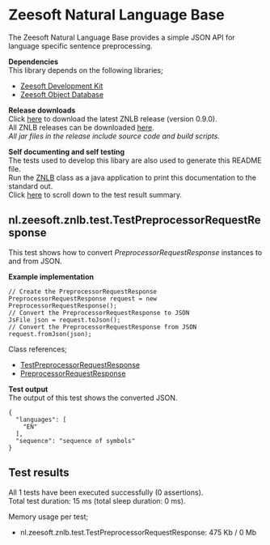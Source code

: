 Zeesoft Natural Language Base
=============================
The Zeesoft Natural Language Base provides a simple JSON API for language specific sentence preprocessing.

**Dependencies**  
This library depends on the following libraries;  
 * [Zeesoft Development Kit](https://github.com/DyzLecticus/Zeesoft/tree/master/V3.0/ZDK/)  
 * [Zeesoft Object Database](https://github.com/DyzLecticus/Zeesoft/tree/master/V4.0/ZODB/)  

**Release downloads**  
Click [here](https://github.com/DyzLecticus/Zeesoft/raw/master/V4.0/ZNLB/releases/znlb-0.9.0.zip) to download the latest ZNLB release (version 0.9.0).  
All ZNLB releases can be downloaded [here](https://github.com/DyzLecticus/Zeesoft/raw/master/V4.0/ZNLB/releases/).  
*All jar files in the release include source code and build scripts.*  

**Self documenting and self testing**  
The tests used to develop this libary are also used to generate this README file.  
Run the [ZNLB](https://github.com/DyzLecticus/Zeesoft/blob/master/V4.0/ZNLB/src/nl/zeesoft/znlb/test/ZNLB.java) class as a java application to print this documentation to the standard out.  
Click [here](#test-results) to scroll down to the test result summary.  

nl.zeesoft.znlb.test.TestPreprocessorRequestResponse
----------------------------------------------------
This test shows how to convert *PreprocessorRequestResponse* instances to and from JSON.

**Example implementation**  
~~~~
// Create the PreprocessorRequestResponse
PreprocessorRequestResponse request = new PreprocessorRequestResponse();
// Convert the PreprocessorRequestResponse to JSON
JsFile json = request.toJson();
// Convert the PreprocessorRequestResponse from JSON
request.fromJson(json);
~~~~

Class references;  
 * [TestPreprocessorRequestResponse](https://github.com/DyzLecticus/Zeesoft/blob/master/V4.0/ZNLB/src/nl/zeesoft/znlb/test/TestPreprocessorRequestResponse.java)
 * [PreprocessorRequestResponse](https://github.com/DyzLecticus/Zeesoft/blob/master/V4.0/ZNLB/src/nl/zeesoft/znlb/prepro/PreprocessorRequestResponse.java)

**Test output**  
The output of this test shows the converted JSON.  
~~~~
{
  "languages": [
    "EN"
  ],
  "sequence": "sequence of symbols"
}
~~~~

Test results
------------
All 1 tests have been executed successfully (0 assertions).  
Total test duration: 15 ms (total sleep duration: 0 ms).  

Memory usage per test;  
 * nl.zeesoft.znlb.test.TestPreprocessorRequestResponse: 475 Kb / 0 Mb
